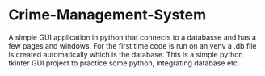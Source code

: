 # Crime-Management-System
 A simple GUI application in python that connects to a databasse and has a few pages and windows. For the first time code is run on an venv a .db file is created automatically which is the database.
 This is a simple python tkinter GUI project to practice some python, integrating database etc.
